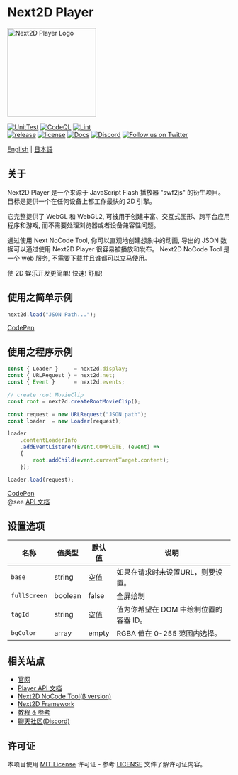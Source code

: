 Next2D Player
=============
<img src="https://next2d.app/assets/img/player/logo.svg" width="200" height="200" alt="Next2D Player Logo">

[![UnitTest](https://github.com/Next2D/Player/actions/workflows/integration.yml/badge.svg?branch=main)](https://github.com/Next2D/Player/actions/workflows/integration.yml)
[![CodeQL](https://github.com/Next2D/Player/actions/workflows/codeql-analysis.yml/badge.svg?branch=main)](https://github.com/Next2D/Player/actions/workflows/codeql-analysis.yml)
[![Lint](https://github.com/Next2D/Player/actions/workflows/lint.yml/badge.svg?branch=main)](https://github.com/Next2D/Player/actions/workflows/lint.yml) \
[![release](https://img.shields.io/github/v/release/Next2D/Player)](https://github.com/Next2D/Player/releases)
[![license](https://img.shields.io/github/license/Next2D/Player)](https://github.com/Next2D/Player/blob/main/LICENSE)
[![Docs](https://img.shields.io/badge/docs-online-blue.svg)](https://next2d.app/docs/player/index.html)
[![Discord](https://img.shields.io/discord/812136803506716713?label=Discord&logo=discord)](https://discord.gg/6c9rv5Uns5)
[![Follow us on Twitter](https://img.shields.io/twitter/follow/Next2D?label=Follow&style=social)](https://twitter.com/intent/user?screen_name=Next2D)

[English](./README.md) | [日本語](./README.ja.md)

## 关于

Next2D Player 是一个来源于 JavaScript Flash 播放器 "swf2js" 的衍生项目。
目标是提供一个在任何设备上都工作最快的 2D 引擎。

它完整提供了 WebGL 和 WebGL2, 可被用于创建丰富、交互式图形、跨平台应用程序和游戏, 而不需要处理浏览器或者设备兼容性问题。

通过使用 Next NoCode Tool, 你可以直观地创建想象中的动画, 导出的 JSON 数据可以通过使用 Next2D Player 很容易被播放和发布。
Next2D NoCode Tool 是一个 web 服务, 不需要下载并且谁都可以立马使用。

使 2D 娱乐开发更简单! 快速! 舒服!

## 使用之简单示例

```javascript
next2d.load("JSON Path...");
```
[CodePen](https://codepen.io/next2d/pen/rNGMrZG)

## 使用之程序示例

```javascript
const { Loader }     = next2d.display;
const { URLRequest } = next2d.net;
const { Event }      = next2d.events;

// create root MovieClip
const root = next2d.createRootMovieClip();

const request = new URLRequest("JSON path");
const loader  = new Loader(request);

loader
    .contentLoaderInfo
    .addEventListener(Event.COMPLETE, (event) =>
    {
        root.addChild(event.currentTarget.content);
    });

loader.load(request);
```
[CodePen](https://codepen.io/next2d/pen/VwMKGEv)\
@see [API 文档](https://next2d.app/cn/docs/player)

## 设置选项

| 名称 | 值类型 | 默认值 | 说明 |
| --- | --- | --- | --- |
| `base` | string | 空值 | 如果在请求时未设置URL，则要设置。 |
| `fullScreen` | boolean | false | 全屏绘制 |
| `tagId` | string | 空值 | 值为你希望在 DOM 中绘制位置的容器 ID。 |
| `bgColor` | array | empty | RGBA 值在 0-255 范围内选择。 |

## 相关站点

* [官网](https://next2d.app)
* [Player API 文档](https://next2d.app/cn/docs/player)
* [Next2D NoCode Tool(β version)](https://tool.next2d.app)
* [Next2D Framework](https://next2d.app/#framework)
* [教程 & 参考](https://next2d.app/cn/reference/player)
* [聊天社区(Discord)](https://discord.gg/6c9rv5Uns5)

## 许可证

本项目使用 [MIT License](https://opensource.org/licenses/MIT) 许可证 - 参考 [LICENSE](LICENSE) 文件了解许可证内容。
